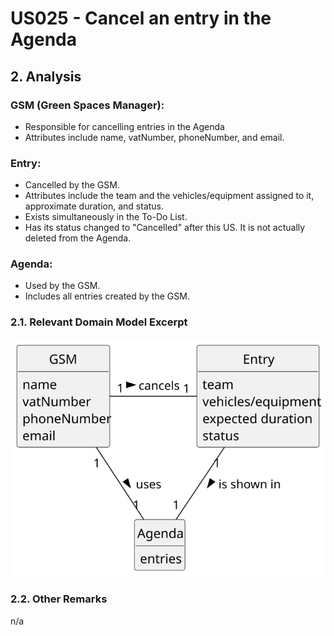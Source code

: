 # US025 - Cancel an entry in the Agenda

## 2. Analysis

### GSM (Green Spaces Manager):
* Responsible for cancelling entries in the Agenda
* Attributes include name, vatNumber, phoneNumber, and email.

### Entry:
* Cancelled by the GSM.
* Attributes include the team and the vehicles/equipment assigned to it, approximate duration, and status.
* Exists simultaneously in the To-Do List.
* Has its status changed to "Cancelled" after this US. It is not actually deleted from the Agenda.

### Agenda:
* Used by the GSM.
* Includes all entries created by the GSM.

### 2.1. Relevant Domain Model Excerpt

![Domain Model](svg/us025-domain-model.svg)

### 2.2. Other Remarks

n/a